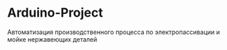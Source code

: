 # Arduino-Project
Автоматизация производственного процесса по электропассивации и мойке нержавеющих деталей
